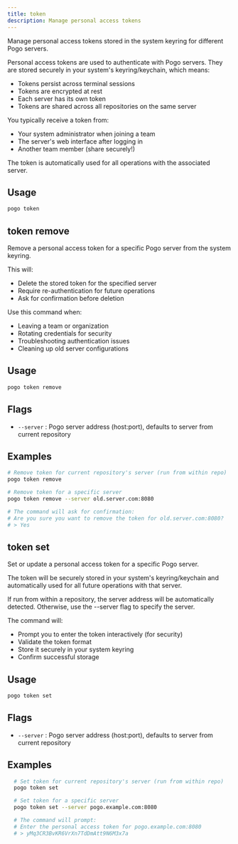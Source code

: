 ```yaml
---
title: token
description: Manage personal access tokens
---
```


Manage personal access tokens stored in the system keyring for different Pogo servers.

Personal access tokens are used to authenticate with Pogo servers. They are
stored securely in your system's keyring/keychain, which means:
- Tokens persist across terminal sessions
- Tokens are encrypted at rest
- Each server has its own token
- Tokens are shared across all repositories on the same server

You typically receive a token from:
- Your system administrator when joining a team
- The server's web interface after logging in
- Another team member (share securely!)

The token is automatically used for all operations with the associated server.

## Usage

```bash
pogo token
```

## token remove

Remove a personal access token for a specific Pogo server from the system keyring.

This will:
- Delete the stored token for the specified server
- Require re-authentication for future operations
- Ask for confirmation before deletion

Use this command when:
- Leaving a team or organization
- Rotating credentials for security
- Troubleshooting authentication issues
- Cleaning up old server configurations

## Usage

```bash
pogo token remove
```

## Flags

- `--server` <string>: Pogo server address (host:port), defaults to server from current repository

## Examples

```bash
# Remove token for current repository's server (run from within repo)
pogo token remove

# Remove token for a specific server
pogo token remove --server old.server.com:8080

# The command will ask for confirmation:
# Are you sure you want to remove the token for old.server.com:8080?
# > Yes
```

## token set

Set or update a personal access token for a specific Pogo server.

The token will be securely stored in your system's keyring/keychain and
automatically used for all future operations with that server.

If run from within a repository, the server address will be automatically
detected. Otherwise, use the --server flag to specify the server.

The command will:
- Prompt you to enter the token interactively (for security)
- Validate the token format
- Store it securely in your system keyring
- Confirm successful storage

## Usage

```bash
pogo token set
```

## Flags

- `--server` <string>: Pogo server address (host:port), defaults to server from current repository

## Examples

```bash
  # Set token for current repository's server (run from within repo)
  pogo token set

  # Set token for a specific server
  pogo token set --server pogo.example.com:8080

  # The command will prompt:
  # Enter the personal access token for pogo.example.com:8080
  # > yMq3CR3BvKR6VrXn7TdDmAtt9N6M3x7a
```

